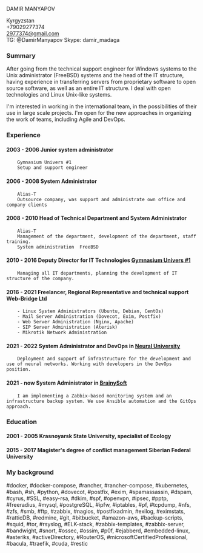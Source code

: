 DAMIR MANYAPOV

Kyrgyzstan  
+79029277374  
<2977374@gmail.com>  
TG: @DamirManyapov
Skype: damir_madaga  



### Summary ###


After going from the technical support engineer for Windows systems to the Unix administrator (FreeBSD) systems and the head of the IT structure, having experience in transferring servers from proprietary software to open source software, as well as an entire IT structure. I deal with open technologies and Linux Unix-like systems.

I'm interested in working in the international team, in the possibilities of their use in large scale projects. I'm open for the new approaches in organizing the work of teams, including Agile and DevOps.

### Experience ###

#### 2003 - 2006 	Junior system administrator
		Gymnasium Univers #1
		Setup and support engineer

#### 2006 - 2008	System Administrator
		Alias-T
		Outsource company, was support and administrate own office and company clients

#### 2008 - 2010	Head of Technical Department and System Administrator
		Alias-T
		Management of the department, development of the department, staff training.
		System administration  FreeBSD 

#### 2010 - 2016	Deputy Director for IT Technologies [Gymnasium Univers #1](http://univers.su "Univers")
		Managing all IT departments, planning the development of IT structure of the company.

#### 2016 - 2021 Freelancer, Regional Representative and technical support Web-Bridge Ltd
		- Linux System Administrators (Ubuntu, Debian, CentOs)
		- Mail Server Administration (Dovecot, Exim, Postfix)
		- Web Server Administration (Nginx, Apache)
		- SIP Server Administration (Aterisk)
		- Mikrotik Network Administration 

#### 2021 - 2022 System Administrator and DevOps in [Neural University](https://neural-university.ru "Neural University") 
		Deployment and support of infrastructure for the development and use of neural networks. Working with developers in the DevOps position.

#### 2021 - now System Administrator in [BrainySoft](https://brainysoft.ru "BrainySoft")
		I am implementing a Zabbix-based monitoring system and an infrastructure backup system. We use Ansible automation and the GitOps approach.



### Education ###

#### 2001 - 2005	Krasnoyarsk State University, specialist of Ecology

#### 2015 - 2017	Magister's degree of conflict management Siberian Federal University






### My background ### 

#docker, #docker-compose, #rancher, #rancher-compose, #kubernetes, #bash, #sh, #python, #dovecot, #postfix, #exim, #spamassassin, #dspam, #cyrus, #SSL, #easy-rsa, #dkim, #spf, #openvpn, #ipsec, #pptp, #freeradius, #mysql, #postgreSQL, #ipfw, #iptables, #pf, #tcpdump, #nfs, #zfs, #smb, #ftp, #zabbix, #nagios, #postfixadmin, #exilog, #eximstats, #ratticDB, #redmine, #git, #bitbucket, #amazon-aws, #backup-scripts, #squid, #tor, #rsyslog, #ELK-stack, #zabbix-templates, #zabbix-server, #bandwight, #snort, #ossec, #ossim, #p0f, #ejabberd, #embedded-linux, #asteriks, #activeDirectory, #RouterOS, #microsoftCertifiedProfessional, #bacula, #traefik, #cuda, #restic 